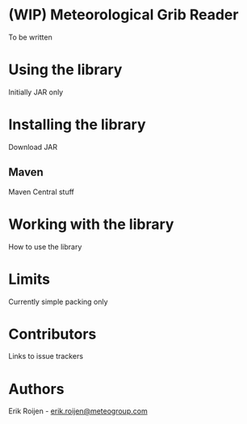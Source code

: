 # (WIP) Meteorological Grib Reader
To be written

# Using the library
Initially JAR only

# Installing the library 
Download JAR

## Maven
Maven Central stuff

# Working with the library
How to use the library

# Limits
Currently simple packing only

# Contributors
Links to issue trackers

# Authors

Erik Roijen - erik.roijen@meteogroup.com